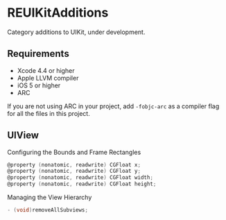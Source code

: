 # REUIKitAdditions

Category additions to UIKit, under development.

## Requirements
* Xcode 4.4 or higher
* Apple LLVM compiler
* iOS 5 or higher
* ARC

If you are not using ARC in your project, add `-fobjc-arc` as a compiler flag for all the files in this project.

## UIView

Configuring the Bounds and Frame Rectangles

```objective-c
@property (nonatomic, readwrite) CGFloat x;
@property (nonatomic, readwrite) CGFloat y;
@property (nonatomic, readwrite) CGFloat width;
@property (nonatomic, readwrite) CGFloat height;
```

Managing the View Hierarchy

```objective-c
- (void)removeAllSubviews;
```